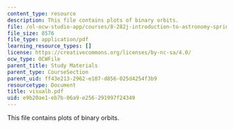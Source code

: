 ```yaml
---
content_type: resource
description: This file contains plots of binary orbits.
file: /ol-ocw-studio-app/courses/8-282j-introduction-to-astronomy-spring-2006/e9b20ae1eb7b06a9e256291997f24349_visualb.pdf
file_size: 8576
file_type: application/pdf
learning_resource_types: []
license: https://creativecommons.org/licenses/by-nc-sa/4.0/
ocw_type: OCWFile
parent_title: Study Materials
parent_type: CourseSection
parent_uid: ff43e213-2962-e107-d856-025d4254f3b9
resourcetype: Document
title: visualb.pdf
uid: e9b20ae1-eb7b-06a9-e256-291997f24349
---
```

This file contains plots of binary orbits.